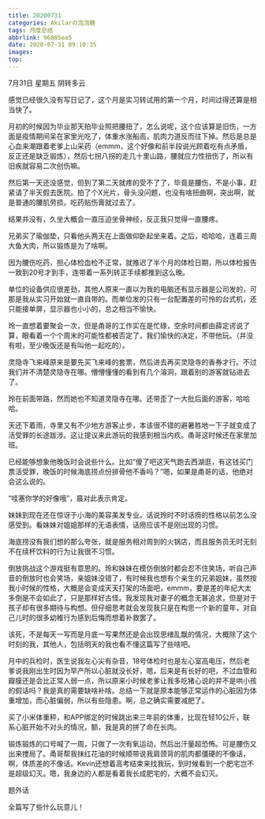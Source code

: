 ```yaml
---
title: 20200731
categories: Akilarの泡泡糖
tags: 月度总结
abbrlink: 96805ea5
date: 2020-07-31 09:10:35
images:
top:
---
```

7月31日 星期五 阴转多云

感觉已经很久没有写日记了，这个月是实习转试用的第一个月，时间过得还算是相当快了。

月初的时候因为毕业那天拍毕业照把腰扭了，怎么说呢，这个应该算是旧伤，一方面是疫情期间呆在家里光吃了，体重水涨船高，肌肉力道反而往下掉。然后是总是心血来潮跟着老爹上山采药（emmm，这个好像和前半段说光顾着吃有点矛盾，反正还是缺乏锻炼），然后七拐八拐的走几十里山路，腰就应力性扭伤了，所以有旧疾就容易二次创伤嘛。

然后第一天还没感觉，但到了第二天就疼的受不了了，毕竟是腰伤，不是小事，赶紧请了半天假去医院。拍了个X光片，骨头没问题，也没有啥扭曲啊，突出啊，就是普通的腰肌劳损。吃药贴伤膏就过去了。

结果并没有，久坐大概会一直压迫坐骨神经，反正我只觉得一直腰疼。

兄弟买了瑜伽垫，只看他头两天在上面做仰卧起坐来着。之后，哈哈哈，连着三周大鱼大肉，所以锻炼是为了啥啊。

因为腰伤吃药，担心体检血检不正常，就推迟了半个月的体检日期，所以体检报告一致到20号才到手，连带着一系列转正手续都推到这么晚。

单位的设备供应很差劲，其他人原来一直以为我的电脑还有显示器是公司发的，可那是我从实习开始就一直自带的。而单位发的只有一台配置差的可怜的台式机，还只能接单屏，显示器也小小的，总之相当不愉快。

玲一直想着要聚会一次，但是甬哥的工作实在是忙碌，空余时间都由薛定谔说了算，眼看着一个个周末的可能性都被否定了，我们愉快的决定，不带他玩。（并没有啦，至少晚饭还是有叫他一起吃的）。

灵隐寺飞来峰原来是要先买飞来峰的套票，然后进去再买灵隐寺的香券才行。不过我们并不清楚灵隐寺在哪。懵懵懂懂的看到有几个溶洞，跟着别的游客就钻进去了。

玲在前面带路，然而她也不知道灵隐寺在哪。还带歪了一大批后面的游客，哈哈哈。

天还下着雨，寺里又有不少地方游客止步，本该很不错的避暑胜地一下子就变成了活受罪的长途跋涉。这让提议来此游玩的我感到相当内疚。甬哥这时候还在家里加班。

已经能够想象他晚饭时会说些什么。比如“傻了吧这天气跑去西湖逛，有这钱买门票活受罪，晚饭的时候海底捞点份排骨他不香吗？”嗯，如果是甬哥的话，他绝对会这么说的。

“哇塞你学的好像哦”，晨对此表示肯定。

妹妹到现在还在惊讶于小海的美容美发专业。话说玲时不时话痨的性格以前怎么没感受到。看妹妹对姐姐那样的无语表情，话痨应该不是刚出现的习惯。

海底捞没有我们想的那么夸张，就是服务相对周到的火锅店，而且服务员无时无刻不在续杯饮料的行为让我很不习惯。

倒放挑战这个游戏挺有意思的。玲和妹妹在模仿倒放时都会忍不住笑场，听自己声音的倒放时也会笑场，亲姐妹没错了，有时候我也想有个亲生的兄弟姐妹，虽然按我小时候的性格，大概是会变成天天打架的场面吧，emmm，要是差的年纪大太多倒是不会如此了，只是那样好古怪。我发现我对妻子的概念无甚追求，但是对于孩子却有很多期待与构想。但仔细思考就会发现我只是在构思一个新的童年，对自己儿时的很多幼稚行为感到后悔而想着补救罢了。

该死，不是每天一写而是月底一写果然还是会出现思绪乱飘的情况，大概除了这个时刻的我，其他人，包括明天的我也看不懂这篇写了些啥吧。

月中的兵检时，医生说我左心尖有杂音，18号体检时也是左心室高电压，然后老爹说我刚出生时因为早产所以心脏就没长好，嗯，后来是有长好的吧，不过血管和瓣膜还是会比正常人弱一点，所以原来小时候老爹让我多吃猪心说的并不是哄小孩的假话吗？我是真的需要缺啥补啥。总结一下就是原本能够正常运作的心脏因为体重增加，而心脏偏弱，所以有些隐患。啊，总之确实需要减肥了。

买了小米体重秤，和APP绑定的时候跳出来三年前的体重，比现在轻10公斤，联系心脏开始不对头的情况，额，我是真的拼了命在长肉。

锻炼锻炼的口号喊了一周，只做了一次有氧运动，然后出汗量超恐怖。可是腰伤又出来搅局了。甬哥帮我抹红花油的时候顺带说我肩颈背的肌肉都僵硬的不像话，啊，体质差的不像话。Kevin还想着高考结束来找我玩，到时候看到一个肥宅岂不是超级幻灭。嗯，我身边的人都是看着我长成肥宅的，大概不会幻灭。

题外话

全篇写了些什么玩意儿！